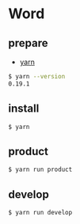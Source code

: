 # Word

## prepare
- [yarn](https://yarnpkg.com/)
```sh
$ yarn --version
0.19.1
```

## install
```sh
$ yarn
```

## product
```sh
$ yarn run product
```

## develop
```sh
$ yarn run develop
```

